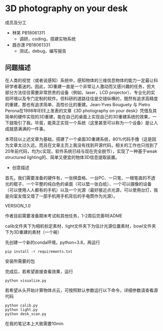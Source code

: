 # 3D photography on your desk

成员及分工
- 林笑 PB18061311
  - 调研，coding，搭建实物系统
- 聂亦潇 PB18061331
  - 测试，debug，编写报告


## 问题描述

在人类的视觉（或者说感知）系统中，感知物体的三维信息物体的能力一定最让科研学者着迷的。因此，3D重建一直是一个非常让人激动而又感兴趣的任务，但大部分方法往往需要非常昂贵的设备（例如，laser，LCD projector）、专业化的实验环境以及专门定制的软件。但科研的道路往往是交错纵横的，既然有追求高精度的重建，那也有追求简单、高性价比的重建。Jean-Yves Bouguety 与 Pietro Perona在1998年IEEE上发表的文章《3D photography on your desk》凭借及其简单的硬件实现的3D重建，能在自己的桌面上实现自己的3D重建系统的效果，一下就吸引了我。毕竟，能真正实现一个系统（这里甚至可以称为一个设备）是让人成就感满满的一件事。

本项目以上述文章为基础，搭建了一个桌面3D重建系统，80%代码手撸（这是因为文章太过久远，而且在文章主页上我没有找到开源代码，相关的工作也只找到了20年前代码，均为c实现，软件系统已经与现在完全脱节），实现了一种基于weak structured lighting的、简单又便宜的物体3D信息提取装置。

- 创意描述 

首先，我们需要准备的硬件有，一张棋盘格、一台PC、一只笔、一根笔直的不透光的棍子、一个平整的纯白色的桌面（可以垫一张白纸）、一个可以摄像的设备（可以使用人人都有的手机）以及一个光源（最好接近点光源，可以使用台灯，我是向室友借又借了一部手机用手机背后的手电筒作为光源）。


VERSION_1.0

作者目前需要准备期末考试和其他任务，1-2周后完善README

calib文件夹下为相机标定素材，light文件夹下为估计光源位置素材，bowl文件夹下为3D重建的素材（一个碗）

先创建一个新的conda环境，python=3.8，再运行

    pip install -r requirements.txt
    
安装所需要的包

完成后，若希望直接查看效果，运行

    python visualize.py 

若希望从头开始计算物体点云，可按照默认参数运行以下命令，详细参数请查看源代码

    python calib.py
    python light.py
    python desk_scan.py
    
    
在我的笔记本上大致需要10min
